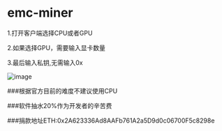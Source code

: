 # emc-miner

1.打开客户端选择CPU或者GPU

2.如果选择GPU，需要输入显卡数量	

3.最后输入私钥,无需输入0x

![image](https://github.com/user-attachments/assets/a7b388cf-ed59-42fa-a220-4678818ab85c)


###根据官方目前的难度不建议使用CPU

###软件抽水20%作为开发者的辛苦费

###捐款地址ETH:0x2A623336Ad8AAFb761A2a5D9d0c06700F5c8298e
